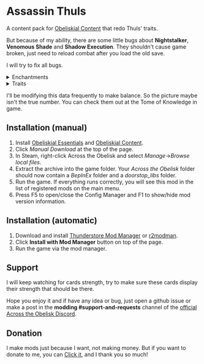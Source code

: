 # Assassin Thuls

A content pack for [Obeliskial Content](https://across-the-obelisk.thunderstore.io/package/meds/Obeliskial_Content/) that redo Thuls' traits.

But because of my ability, there are some little bugs about **Nightstalker**, **Venomous Shade** and **Shadow Execution**. They shouldn't cause game broken, just need to reload combat after you load the old save.

I will try to fix all bugs.

<details>
<summary>Enchantments</summary>

### Enchantments

![Black_Talons](https://github.com/Shazixnar/ATO-Assassin_Thuls/blob/main/Picture/Black_Talons.png?raw=true)

PS: It has 12 chances per turn.

![Subterfuge](https://github.com/Shazixnar/ATO-Assassin_Thuls/blob/main/Picture/Subterfuge.png?raw=true)

![Deadly_Strikes](https://github.com/Shazixnar/ATO-Assassin_Thuls/blob/main/Picture/Deadly_Strikes.png?raw=true)

PS: It has 11 chances per turn.

![Hidden_Hand](https://github.com/Shazixnar/ATO-Assassin_Thuls/blob/main/Picture/Hidden_Hand.png?raw=true)
</details>

<details>
<summary>Traits</summary>

### Initial

Nightstalker: At the start of the combat gain 2 Stealth. When you play a \"Skill\" or \"Enchantment\" card, you don't lose Stealth. (2 times/turn)

### Level 3

Silent Fang: Poison +1, poison on enemies will deal half damage at their turn begin and deal half damage at their turn end. After you play a \"Small Weapon\" card, put a \"Nick\" card into your hand (have 5% probability gain Corrupted version). (6 times/turn)

Venomous Shade: Nightstalker has two additional chances. Poison on enemies don't deal damage instead reduce all resistance 0.3% per charge. When you gain Stealth, apply 5 Poison to all enemies.

### Level 5

Venomshadow: Silent Fang has two additional chances and has 10% probability instead of 5%. When you deal damage with a hit, apply 1 Poison. Poison on enemies increases damage received 0.1 per charge.

Shadow Execution: Stealth +1, Nightstalker has two additional chances. Once per combat, you don't lose Stealth when you cast a \"Melee Attack\" card and gain double bonus from Stealth.
</details>

I'll be modifying this data frequently to make balance. So the picture maybe isn't the true number. You can check them out at the Tome of Knowledge in game.

## Installation (manual)

1. Install [Obeliskial Essentials](https://across-the-obelisk.thunderstore.io/package/meds/Obeliskial_Essentials/) and [Obeliskial Content](https://across-the-obelisk.thunderstore.io/package/meds/Obeliskial_Content/).
2. Click _Manual Download_ at the top of the page.
3. In Steam, right-click Across the Obelisk and select _Manage_->_Browse local files_.
4. Extract the archive into the game folder. Your _Across the Obelisk_ folder should now contain a _BepInEx_ folder and a _doorstop\_libs_ folder.
5. Run the game. If everything runs correctly, you will see this mod in the list of registered mods on the main menu.
6. Press F5 to open/close the Config Manager and F1 to show/hide mod version information.

## Installation (automatic)

1. Download and install [Thunderstore Mod Manager](https://www.overwolf.com/app/Thunderstore-Thunderstore_Mod_Manager) or [r2modman](https://across-the-obelisk.thunderstore.io/package/ebkr/r2modman/).
2. Click **Install with Mod Manager** button on top of the page.
3. Run the game via the mod manager.

## Support

I will keep watching for cards strength, try to make sure these cards display their strength that should be there.

Hope you enjoy it and if have any idea or bug, just open a github issue or make a post in the **modding #support-and-requests** channel of the [official Across the Obelisk Discord](https://discord.gg/across-the-obelisk-679706811108163701).

## Donation

I make mods just because I want, not making money. But if you want to donate to me, you can [Click it](https://ko-fi.com/shazixnar), and I thank you so much!